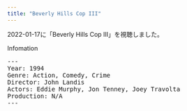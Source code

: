 ```yaml
---
title: "Beverly Hills Cop III"
---
```

2022-01-17に「Beverly Hills Cop III」を視聴しました。

Infomation
<pre>
---
Year: 1994
Genre: Action, Comedy, Crime
Director: John Landis
Actors: Eddie Murphy, Jon Tenney, Joey Travolta
Production: N/A
---
</pre>